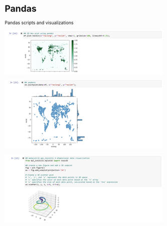 # Pandas
Pandas scripts and visualizations

![Certificate Image](https://github.com/WakeSurfin1/Pandas/raw/main/Pandas2DHexPlot.jpg)

![Certificate Image](https://github.com/WakeSurfin1/Pandas/raw/main/SeabornJointPlot.jpg)

![Certificate Image](https://github.com/WakeSurfin1/Pandas/raw/main/matplotlib_mpl_toolkits_3D_vis.jpg)
